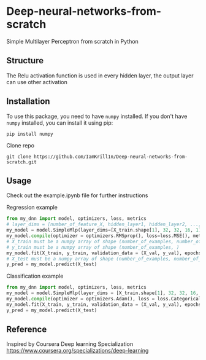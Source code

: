 # Deep-neural-networks-from-scratch

Simple Multilayer Perceptron from scratch in Python

## Structure

The Relu activation function is used in every hidden layer, the output layer can use other activation

## Installation

To use this package, you need to have `numpy` installed. If you don't have `numpy` installed, you can install it using pip:
```
pip install numpy
```

Clone repo
```
git clone https://github.com/IamKrill1n/Deep-neural-networks-from-scratch.git
```

## Usage

Check out the example.ipynb file for further instructions

Regression example
```python
from my_dnn import model, optimizers, loss, metrics
# layer_dims = [number_of_feature_X, hidden_layer1, hidden_layer2, ..., hidden_layerL-1, output_layer]
my_model = model.SimpleMlp(layer_dims=[X_train.shape[1], 32, 32, 16, 1], output_activation='relu')
my_model.compile(optimizer = optimizers.RMSprop(), loss=loss.MSE(), metrics=metrics.RMSE())
# X_train must be a numpy array of shape (number_of_examples, number_of_feature)
# y_train must be a numpy array of shape (number_of_examples, )
my_model.fit(X_train, y_train, validation_data = (X_val, y_val), epochs=50, batch_size=32, verbose=0)
# X_test must be a numpy array of shape (number_of_examples, number_of_feature)
y_pred = my_model.predict(X_test)
```

Classification example
```python
from my_dnn import model, optimizers, loss, metrics
my_model = model.SimpleMlp(layer_dims = [X_train.shape[1], 32, 32, 16, number_of_class], output_activation = 'softmax')
my_model.compile(optimizer = optimizers.Adam(), loss = loss.CategoricalCrossEntropy(), metrics = metrics.SparseCategoricalAccuracy())
my_model.fit(X_train, y_train, validation_data = (X_val, y_val), epochs = 50, batch_size = 32, verbose = 0)
y_pred = my_model.predict(X_test)
```

## Reference
Inspired by Coursera Deep learning Specialization https://www.coursera.org/specializations/deep-learning